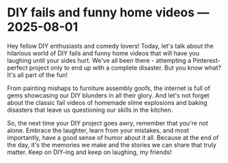 # DIY fails and funny home videos — 2025-08-01

Hey fellow DIY enthusiasts and comedy lovers! Today, let's talk about the hilarious world of DIY fails and funny home videos that will have you laughing until your sides hurt. We've all been there - attempting a Pinterest-perfect project only to end up with a complete disaster. But you know what? It's all part of the fun!

From painting mishaps to furniture assembly goofs, the internet is full of gems showcasing our DIY blunders in all their glory. And let's not forget about the classic fail videos of homemade slime explosions and baking disasters that leave us questioning our skills in the kitchen.

So, the next time your DIY project goes awry, remember that you're not alone. Embrace the laughter, learn from your mistakes, and most importantly, have a good sense of humor about it all. Because at the end of the day, it's the memories we make and the stories we can share that truly matter. Keep on DIY-ing and keep on laughing, my friends!